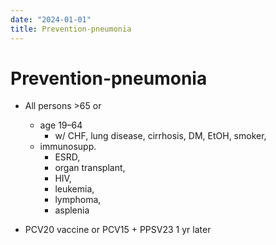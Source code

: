 ```yaml
---
date: "2024-01-01"
title: Prevention-pneumonia
---
```



# Prevention-pneumonia

- All persons >65 or

  - age 19–64
    - w/ CHF, lung disease, cirrhosis, DM, EtOH, smoker,
  - immunosupp.
    - ESRD,
    - organ transplant,
    - HIV,
    - leukemia,
    - lymphoma,
    - asplenia

- PCV20 vaccine or PCV15 + PPSV23 1 yr later
